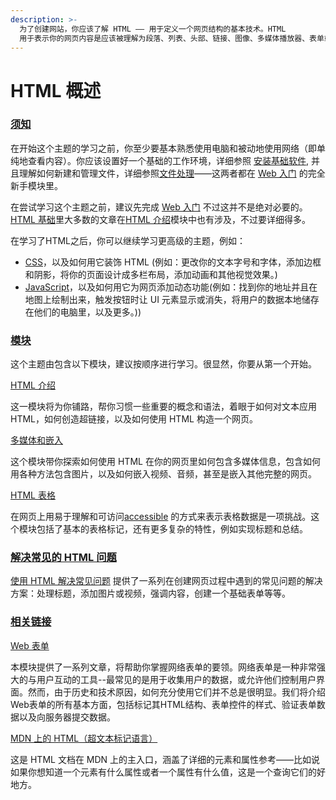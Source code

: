 ```yaml
---
description: >-
  为了创建网站，你应该了解 HTML —— 用于定义一个网页结构的基本技术。HTML
  用于表示你的网页内容是应该被理解为段落、列表、头部、链接、图像、多媒体播放器、表单或是其他众多可用的元素之一亦或是你定义的新元素。
---
```


# HTML 概述

### [须知](https://developer.mozilla.org/zh-CN/docs/Learn/HTML#%E9%A1%BB%E7%9F%A5) <a href="#xu-zhi" id="xu-zhi"></a>

在开始这个主题的学习之前，你至少要基本熟悉使用电脑和被动地使用网络（即单纯地查看内容）。你应该设置好一个基础的工作环境，详细参照 [安装基础软件](https://developer.mozilla.org/zh-CN/docs/Learn/Getting\_started\_with\_the\_web/Installing\_basic\_software), 并且理解如何新建和管理文件，详细参照[文件处理](https://developer.mozilla.org/zh-CN/docs/Learn/Getting\_started\_with\_the\_web/Dealing\_with\_files)——这两者都在 [Web 入门](https://developer.mozilla.org/zh-CN/docs/Learn/Getting\_started\_with\_the\_web) 的完全新手模块里。

在尝试学习这个主题之前，建议先完成 [Web 入门](https://developer.mozilla.org/zh-CN/docs/Learn/Getting\_started\_with\_the\_web) 不过这并不是绝对必要的。[HTML 基础](https://developer.mozilla.org/zh-CN/docs/Learn/Getting\_started\_with\_the\_web/HTML\_basics)里大多数的文章在[HTML 介绍](https://developer.mozilla.org/zh-CN/docs/learn/HTML/Introduction\_to\_HTML)模块中也有涉及，不过要详细得多。

在学习了HTML之后，你可以继续学习更高级的主题，例如：

* [CSS](https://developer.mozilla.org/zh-CN/docs/Learn/CSS)，以及如何用它装饰 HTML (例如：更改你的文本字号和字体，添加边框和阴影，将你的页面设计成多栏布局，添加动画和其他视觉效果。)
* [JavaScript](https://developer.mozilla.org/zh-CN/docs/learn/JavaScript)，以及如何用它为网页添加动态功能(例如：找到你的地址并且在地图上绘制出来，触发按钮时让 UI 元素显示或消失，将用户的数据本地储存在他们的电脑里，以及更多。))

### [模块](https://developer.mozilla.org/zh-CN/docs/Learn/HTML#%E6%A8%A1%E5%9D%97) <a href="#mo-kuai" id="mo-kuai"></a>

这个主题由包含以下模块，建议按顺序进行学习。很显然，你要从第一个开始。

[HTML 介绍](https://developer.mozilla.org/zh-CN/docs/learn/HTML/Introduction\_to\_HTML)

这一模块将为你铺路，帮你习惯一些重要的概念和语法，着眼于如何对文本应用 HTML，如何创造超链接，以及如何使用 HTML 构造一个网页。

[多媒体和嵌入](https://developer.mozilla.org/zh-CN/docs/Learn/HTML/Multimedia\_and\_embedding)

这个模块带你探索如何使用 HTML 在你的网页里如何包含多媒体信息，包含如何用各种方法包含图片，以及如何嵌入视频、音频，甚至是嵌入其他完整的网页。

[HTML 表格](https://developer.mozilla.org/zh-CN/docs/Learn/HTML/Tables)

在网页上用易于理解和可访问[accessible](https://developer.mozilla.org/zh-CN/docs/Glossary/Accessibility) 的方式来表示表格数据是一项挑战。这个模块包括了基本的表格标记，还有更多复杂的特性，例如实现标题和总结。

### [解决常见的 HTML 问题](https://developer.mozilla.org/zh-CN/docs/Learn/HTML#%E8%A7%A3%E5%86%B3%E5%B8%B8%E8%A7%81%E7%9A%84\_html\_%E9%97%AE%E9%A2%98) <a href="#jie-jue-chang-jian-de-html-wen-ti" id="jie-jue-chang-jian-de-html-wen-ti"></a>

[使用 HTML 解决常见问题](https://developer.mozilla.org/zh-CN/docs/learn/HTML/Howto) 提供了一系列在创建网页过程中遇到的常见问题的解决方案：处理标题，添加图片或视频，强调内容，创建一个基础表单等等。

### [相关链接](https://developer.mozilla.org/zh-CN/docs/Learn/HTML#%E7%9B%B8%E5%85%B3%E9%93%BE%E6%8E%A5) <a href="#xiang-guan-lian-jie" id="xiang-guan-lian-jie"></a>

[Web 表单](https://developer.mozilla.org/zh-CN/docs/Learn/Forms)

本模块提供了一系列文章，将帮助你掌握网络表单的要领。网络表单是一种非常强大的与用户互动的工具--最常见的是用于收集用户的数据，或允许他们控制用户界面。然而，由于历史和技术原因，如何充分使用它们并不总是很明显。我们将介绍Web表单的所有基本方面，包括标记其HTML结构、表单控件的样式、验证表单数据以及向服务器提交数据。

[MDN 上的 HTML（超文本标记语言）](https://developer.mozilla.org/zh-CN/docs/Web/HTML)

这是 HTML 文档在 MDN 上的主入口，涵盖了详细的元素和属性参考——比如说如果你想知道一个元素有什么属性或者一个属性有什么值，这是一个查询它们的好地方。
